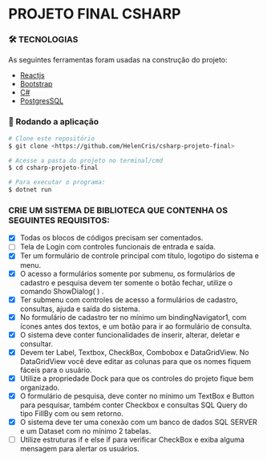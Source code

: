 # PROJETO FINAL CSHARP

### 🛠 TECNOLOGIAS

As seguintes ferramentas foram usadas na construção do projeto:

  - [Reactjs](https://reactjs.org/)
  - [Bootstrap](https://getbootstrap.com/)
  - [C#](https://docs.microsoft.com/en-us/dotnet/csharp/)
  - [PostgresSQL](https://www.postgresql.org/)

### 🎲 Rodando a aplicação

```bash
# Clone este repositório
$ git clone <https://github.com/HelenCris/csharp-projeto-final>

# Acesse a pasta do projeto no terminal/cmd
$ cd csharp-projeto-final

# Para executar o programa:
$ dotnet run

```

### CRIE UM SISTEMA DE BIBLIOTECA QUE CONTENHA OS SEGUINTES REQUISITOS:
  - [x] Todas os blocos de códigos precisam ser comentados.
  - [ ] Tela de Login com controles funcionais de entrada e saída.
  - [x] Ter um formulário de controle principal com título, logotipo do sistema e menu.
  - [x] O acesso a formulários somente por submenu, os formulários de cadastro e pesquisa devem ter somente o botão fechar, utilize o comando ShowDialog( ) .
  - [x] Ter submenu com controles de acesso a formulários de cadastro, consultas, ajuda e saída do sistema.
  - [x] No formulário de cadastro ter no mínimo um bindingNavigator1, com ícones antes dos textos, e um botão para ir ao formulário de consulta. 
  - [x] O sistema deve conter funcionalidades de inserir, alterar, deletar e consultar. 
  - [x] Devem ter Label, Textbox, CheckBox, Combobox e DataGridView. No DataGridView você deve editar as colunas para que os nomes fiquem fáceis para o usuário.
  - [x] Utilize a propriedade Dock para que os controles do projeto fique bem organizado.
  - [x] O formulário de pesquisa, deve conter no mínimo um TextBox e Button para pesquisar, também conter Checkbox e consultas SQL Query do tipo FillBy com ou sem retorno.  
  - [x] O sistema deve ter uma conexão com um banco de dados SQL SERVER e um Dataset com no mínimo 2 tabelas.
  - [ ] Utilize estruturas if e else if para verificar CheckBox e exiba alguma mensagem para alertar os usuários. 